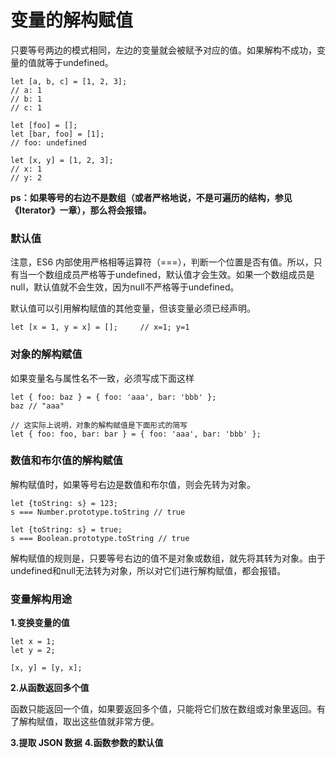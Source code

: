 # 变量的解构赋值

只要等号两边的模式相同，左边的变量就会被赋予对应的值。如果解构不成功，变量的值就等于undefined。

```
let [a, b, c] = [1, 2, 3];
// a: 1
// b: 1
// c: 1

let [foo] = [];
let [bar, foo] = [1];
// foo: undefined

let [x, y] = [1, 2, 3];
// x: 1
// y: 2
```
**ps：如果等号的右边不是数组（或者严格地说，不是可遍历的结构，参见《Iterator》一章），那么将会报错。**

### 默认值

注意，ES6 内部使用严格相等运算符（===），判断一个位置是否有值。所以，只有当一个数组成员严格等于undefined，默认值才会生效。如果一个数组成员是null，默认值就不会生效，因为null不严格等于undefined。

默认值可以引用解构赋值的其他变量，但该变量必须已经声明。

```
let [x = 1, y = x] = [];     // x=1; y=1
```

### 对象的解构赋值

如果变量名与属性名不一致，必须写成下面这样
```
let { foo: baz } = { foo: 'aaa', bar: 'bbb' };
baz // "aaa"

// 这实际上说明，对象的解构赋值是下面形式的简写
let { foo: foo, bar: bar } = { foo: 'aaa', bar: 'bbb' };
```

### 数值和布尔值的解构赋值

解构赋值时，如果等号右边是数值和布尔值，则会先转为对象。

```
let {toString: s} = 123;
s === Number.prototype.toString // true

let {toString: s} = true;
s === Boolean.prototype.toString // true
```

解构赋值的规则是，只要等号右边的值不是对象或数组，就先将其转为对象。由于undefined和null无法转为对象，所以对它们进行解构赋值，都会报错。

### 变量解构用途

**1.变换变量的值**
```
let x = 1;
let y = 2;

[x, y] = [y, x];
```

**2.从函数返回多个值**

函数只能返回一个值，如果要返回多个值，只能将它们放在数组或对象里返回。有了解构赋值，取出这些值就非常方便。

**3.提取 JSON 数据**
**4.函数参数的默认值**
